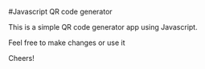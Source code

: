 #Javascript QR code generator

This is a simple QR code generator app using Javascript.

Feel free to make changes or use it

Cheers!
